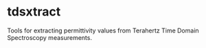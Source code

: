 
# tdsxtract

Tools for extracting permittivity values from Terahertz Time Domain Spectroscopy 
measurements.
